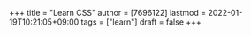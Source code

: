 +++
title = "Learn CSS"
author = [7696122]
lastmod = 2022-01-19T10:21:05+09:00
tags = ["learn"]
draft = false
+++
